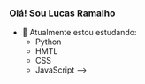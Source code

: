 ### Olá! Sou Lucas Ramalho


- 🌱 Atualmente estou estudando:
  - Python
  -  HMTL
  -  CSS
  -  JavaScript
-->
